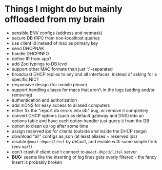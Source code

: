 # Things I might do but mainly offloaded from my brain

- sensible ENV configs (address and netmask)
- secure DB tRPC from non-localhost queries
- use client id instead of mac as primary key
- send DHCPNAK
- handle DHCPINFO
- define IP from app?
- add Zod typings to DB level
- support other MAC formats than just ':'-separated
- broadcast DHCP replies to any and all interfaces, instead of asking for a specific NIC?
- responsive design (for mobile phone)
- support handling aliases for macs that aren't in the logs (adding and/or removing)
- authentication and authorization
- add mDNS for easy access to aliased computers
- either fix the "report db errors into db" bug, or remove it completely
- convert DHCP options (such as default gateway and DNS) into an options table and have each option handler just query it from the DB
- option to clean up log after some time
- assign reserved ips for clients (outside and inside the DHCP range)
- download "all" configs as json (at least aliases + reserved ips)
- disable `@neat-dhpcd/litel` by default, and enable with some simple trick (env var?)
- don't crash if client can't connect to `@neat-dhpcd/litel` server
- **BUG:** seems like the inserting of log lines gets overly filtered - the fancy insert is probably broken
